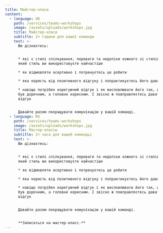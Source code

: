```yaml
---
title: Майстер-класи
content:
  - language: UK
    path: /services/teams-workshops
    image: /assets/uploads/workshops.jpg
    title: Майстер-класи
    subtitle: 2+ години для вашої команди
    text: >-
      Ви дізнаєтесь:


      * які є стилі спілкування, переваги та недоліки кожного зі стилів. А також
      який стиль ви використовуєте найчастіше

      * як відмовляти асертивно і потренуєтесь це робити

      * яка користь від позитивного відгуку і попрактикуєтесь його давати

      * навіщо потрібен корегуючий відгук і як висловлювати його так, щоб він
      був доречним, а головне корисним. І звісно ж повправляєтесь давати такий
      відгук


      Давайте разом покращувати комунікацію у вашій команді.
  - language: RU
    path: /services/teams-workshops
    image: /assets/uploads/workshops.jpg
    title: Мастер-класcы
    subtitle: 2+ часа для вашей командьі
    text: >-
      Ви дізнаєтесь:


      * які є стилі спілкування, переваги та недоліки кожного зі стилів. А також
      який стиль ви використовуєте найчастіше

      * як відмовляти асертивно і потренуєтесь це робити

      * яка користь від позитивного відгуку і попрактикуєтесь його давати

      * навіщо потрібен корегуючий відгук і як висловлювати його так, щоб він
      був доречним, а головне корисним. І звісно ж повправляєтесь давати такий
      відгук


      Давайте разом покращувати комунікацію у вашій команді.


      **Записаться на мастер-класс.**
---
```

